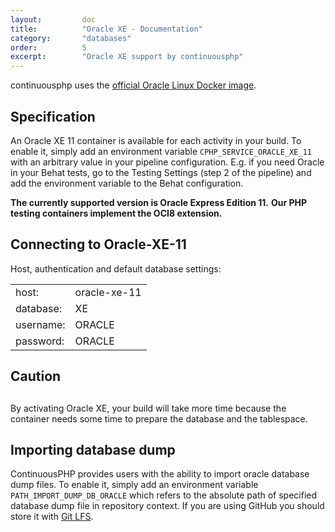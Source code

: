 ```yaml
---
layout:         doc
title:          "Oracle XE - Documentation"
category:       "databases"
order:          5
excerpt:        "Oracle XE support by continuousphp"
---
```


continuousphp uses the [official Oracle Linux Docker image](https://hub.docker.com/_/oraclelinux/).

## Specification

An Oracle XE 11 container is available for each activity in your build. To enable it, simply add an environment variable `CPHP_SERVICE_ORACLE_XE_11` with an arbitrary value in your pipeline configuration. E.g. if you need Oracle in your Behat tests, go to the Testing Settings (step 2 of the pipeline) and add the environment variable to the Behat configuration.

__The currently supported version is Oracle Express Edition 11.__
__Our PHP testing containers implement the OCI8 extension.__

## Connecting to Oracle-XE-11

Host, authentication and default database settings:

<table>
  <tr>
    <td>host:</td><td>oracle-xe-11</td> 
  </tr>
  <tr>
    <td>database:</td><td>XE</td> 
  </tr>
  <tr>
    <td>username:</td><td>ORACLE</td> 
  </tr>
  <tr>
    <td>password:</td><td>ORACLE</td>
  </tr>
</table>


## Caution

<div class="row panel callout warning clearfix">
 <h2 class="left"><i class="fa fa-exclamation-triangle"></i></h2>
 By activating Oracle XE, your build will take more time because the container needs some time to prepare the database and the tablespace.
</div>

## Importing database dump

ContinuousPHP provides users with the ability to import oracle database dump files. To enable it, simply add an environment variable `PATH_IMPORT_DUMP_DB_ORACLE` which refers to the absolute path of specified database dump file in repository context. 
If you are using GitHub you should store it with [Git LFS](https://git-lfs.github.com/).


